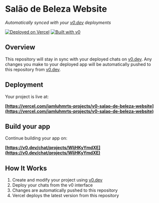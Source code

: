 # Salão de Beleza Website

*Automatically synced with your [v0.dev](https://v0.dev) deployments*

[![Deployed on Vercel](https://img.shields.io/badge/Deployed%20on-Vercel-black?style=for-the-badge&logo=vercel)](https://vercel.com/iamluhmrts-projects/v0-salao-de-beleza-website)
[![Built with v0](https://img.shields.io/badge/Built%20with-v0.dev-black?style=for-the-badge)](https://v0.dev/chat/projects/WljHKyYmdXE)

## Overview

This repository will stay in sync with your deployed chats on [v0.dev](https://v0.dev).
Any changes you make to your deployed app will be automatically pushed to this repository from [v0.dev](https://v0.dev).

## Deployment

Your project is live at:

**[https://vercel.com/iamluhmrts-projects/v0-salao-de-beleza-website](https://vercel.com/iamluhmrts-projects/v0-salao-de-beleza-website)**

## Build your app

Continue building your app on:

**[https://v0.dev/chat/projects/WljHKyYmdXE](https://v0.dev/chat/projects/WljHKyYmdXE)**

## How It Works

1. Create and modify your project using [v0.dev](https://v0.dev)
2. Deploy your chats from the v0 interface
3. Changes are automatically pushed to this repository
4. Vercel deploys the latest version from this repository